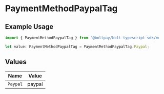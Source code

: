 # PaymentMethodPaypalTag

## Example Usage

```typescript
import { PaymentMethodPaypalTag } from "@boltpay/bolt-typescript-sdk/models/components";

let value: PaymentMethodPaypalTag = PaymentMethodPaypalTag.Paypal;
```

## Values

| Name     | Value    |
| -------- | -------- |
| `Paypal` | paypal   |